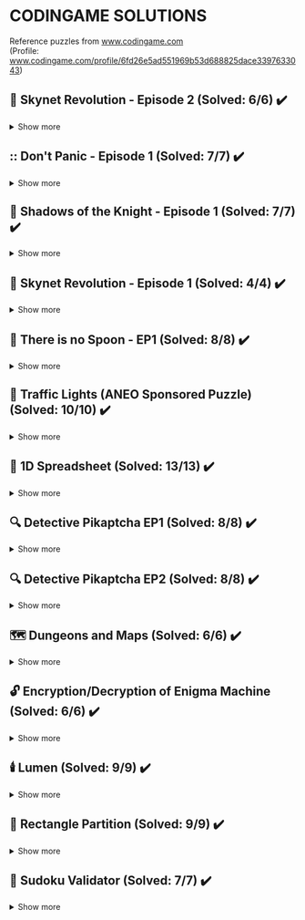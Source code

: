 # CODINGAME SOLUTIONS

Reference puzzles from www.codingame.com  
(Profile: www.codingame.com/profile/6fd26e5ad551969b53d688825dace3397633043)

## :space_invader: Skynet Revolution - Episode 2 (Solved: 6/6) :heavy_check_mark:

<details>
  <summary>Show more</summary>
<br>

Skynet is responding to your intrusion and has activated additional defenses:<br>
- Most of the links have been reinforced: your virus no longer has the possibility to destroy a link between two ordinary nodes, it can now only sever links leading to gateways. If it attempts to cut a link between two ordinary nodes it will be detected and deleted.<br>
- Nodes may now be connected to up to two gateways!<br>
<br>
There are six new tests to pass in this final confrontation.<br>
<br>

__Recap:__<br>
<br>
Your virus has caused a backdoor to open on the Skynet network enabling you to send new instructions in real time.<br>
<br>
You decide to take action by stopping Skynet from communicating on its own internal network.<br>
<br>
Skynet's network is divided into several smaller networks, in each sub-network is a Skynet agent tasked with transferring information by moving from node to node along links and accessing gateways leading to other sub-networks.<br>
<br>
Your mission is to reprogram the virus so it will sever links in such a way that the Skynet Agent is unable to access another sub-network thus preventing information concerning the presence of our virus to reach Skynet's central hub.

### Rules :book:

For each test you are given:<br>
- A map of the network.<br>
- The position of the exit gateways.<br>
- The starting position of the Skynet agent.<br>
<br>

__Note:__ Nodes can only be connected to up to a single gateway.<br>
<br>
Each game turn:<br>
- First off, you sever one of the given links in the network.<br>
- Then the Skynet agent moves from one Node to another accessible Node.<br>

</details>

## :: Don't Panic - Episode 1 (Solved: 7/7) :heavy_check_mark:

<details>
  <summary>Show more</summary>
<br>
You need to help Marvin and his clones (or is it the other way round?) reach the exit in order to help them escape the inside of the Infinite Improbability Drive.

### Rules :book:

The drive has a rectangular shape of variable size. It is composed of several floors (0 = lower floor) and each floor has several possible positions that the clones can occupy (0 = leftmost position, width - 1 = rightmost position).<br>
<br>
The goal is to save at least one clone in a limited amount of rounds.<br>
<br>
The details:<br>

- Clones appear from a unique generator at regular intervals, every three game turns. The generator is located on floor 0. Clones exit the generator heading towards the right.<br>
- Clones move one position per turn in a straight line, moving in their current direction.<br>
- A clone is destroyed by a laser if it is goes below position 0 or beyond position width - 1.<br>
- Elevators are scattered throughout the drive and can be used to move from one floor to the one above. When a clone arrives on the location of an elevator, it moves up one floor. Moving up one floor takes one game turn. On the next turn, the clone continues to move in the direction it had before moving upward.<br>
- On each game turn you can either block the leading clone - meaning the one that got out the earliest - or do nothing.<br>
- Once a clone is blocked, you can no longer act on it. The next clone in line takes the role of "leading clone" and can be blocked at a later time.<br>
- When a clone moves towards a blocked clone, it changes direction from left to right or right to left. It also changes direction when getting out of the generator directly on a blocked clone or when going up an elevator onto a blocked clone.<br>
- If a clone is blocked in front of an elevator, the elevator can no longer be used.<br>
- When a clone reaches the location of the exit, it is saved and disappears from the area.<br>

</details>

## :bat: Shadows of the Knight - Episode 1 (Solved: 7/7) :heavy_check_mark:

<details>
  <summary>Show more</summary>
<br>
Batman will look for the hostages on a given building by jumping from one window to another using his grapnel gun. Batman's goal is to jump to the window where the hostages are located in order to disarm the bombs. Unfortunately he has a limited number of jumps before the bombs go off...

### Rules :book:

Before each jump, the heat-signature device will provide Batman with the direction of the bombs based on Batman current position:<br>
<br>
U (Up)<br>
UR (Up-Right)<br>
R (Right)<br>
DR (Down-Right)<br>
D (Down)<br>
DL (Down-Left)<br>
L (Left)<br>
UL (Up-Left)<br>
<br>
Your mission is to program the device so that it indicates the location of the next window Batman should jump to in order to reach the bombs' room as soon as possible.<br>
<br>
Buildings are represented as a rectangular array of windows, the window in the top left corner of the building is at index (0,0).

</details>

## :space_invader: Skynet Revolution - Episode 1 (Solved: 4/4) :heavy_check_mark:

<details>
  <summary>Show more</summary>
<br>
Your virus has caused a backdoor to open on the Skynet network enabling you to send new instructions in real time.<br>
<br>
You decide to take action by stopping Skynet from communicating on its own internal network.<br>
<br>
Skynet's network is divided into several smaller networks, in each sub-network is a Skynet agent tasked with transferring information by moving from node to node along links and accessing gateways leading to other sub-networks.<br>
<br>
Your mission is to reprogram the virus so it will sever links in such a way that the Skynet Agent is unable to access another sub-network thus preventing information concerning the presence of our virus to reach Skynet's central hub.

### Rules :book:

For each test you are given:<br>
- A map of the network.<br>
- The position of the exit gateways.<br>
- The starting position of the Skynet agent.<br>
<br>

__Note:__ Nodes can only be connected to up to a single gateway.<br>
<br>
Each game turn:<br>
- First off, you sever one of the given links in the network.<br>
- Then the Skynet agent moves from one Node to another accessible Node.<br>

</details>

## :spoon: There is no Spoon - EP1 (Solved: 8/8) :heavy_check_mark:

<details>
  <summary>Show more</summary>
<br>
The game is played on a rectangular grid with a given size. Some cells contain power nodes. The rest of the cells are empty.<br>
<br>
The goal is to find, when they exist, the horizontal and vertical neighbors of each node.

### Rules :book:

To do this, you must find each (x1,y1) coordinates containing a node, and display the (x2,y2) coordinates of the next node to the right, and the (x3,y3) coordinates of the next node to the bottom within the grid.<br>
<br>
If a neighbor does not exist, you must output the coordinates -1 -1 instead of (x2,y2) and/or (x3,y3).<br>
<br>
You lose if:<br>
- You give an incorrect neighbor for a node.<br>
- You give the neighbors for an empty cell.<br>
- You compute the same node twice.<br>
- You forget to compute the neighbors of a node.

</details>

## :vertical_traffic_light: Traffic Lights (ANEO Sponsored Puzzle) (Solved: 10/10) :heavy_check_mark:

<details>
  <summary>Show more</summary>
<br>
You enter a section of road and you plan to rest entirely on your cruise control to cross the area without having to stop or slow down.<br>
<br>
The goal is to find the maximum speed (off speeding) that will allow you to cross all the traffic lights to green.<br>
<br>
Warning: You can not cross a traffic light the second it turns red!<br>
<br>
Your vehicle enters the zone directly at the speed programmed on the cruise control which ensures that it does not change anymore.

### Rules :book:

You are given the following:<br>
- An integer speed for the maximum speed allowed on the portion of the road (in km/h).<br>
- An integer lightCount for the number of traffic lights on the road.<br>
- lightCount next lines:<br>
  - An integer distance representing the distance of the traffic light from the starting point (in meters).<br> 
  - An integer duration representing the duration of the traffic light on each color.<br>
A traffic light alternates a period of duration seconds in green and then duration seconds in red.<br>
All traffic lights turn green at the same time as you enter the area.<br>

</details>

## :page_with_curl: 1D Spreadsheet (Solved: 13/13) :heavy_check_mark:

<details>
  <summary>Show more</summary>
<br>
You are given a 1-dimensional spreadsheet. You are to resolve the formulae and give the value of all its cells.<br>
<br>
Each input cell's content is provided as an operation with two operands arg1 and arg2.

### Rules :book:

There are 4 types of operations:<br>
__VALUE__ arg1 arg2: The cell's value is arg1, (arg2 is not used and will be "_" to aid parsing).<br> 
__ADD__ arg1 arg2: The cell's value is arg1 + arg2.<br>
__SUB__ arg1 arg2: The cell's value is arg1 - arg2.<br>
__MULT__ arg1 arg2: The cell's value is arg1 × arg2.<br>
<br>
Arguments can be of two types:<br>
• __Reference__ $ref: If an argument starts with a dollar sign, it is a interpreted as a reference and its value is equal to the value of the cell by that number ref, 0-indexed.  
For example, "$0" will have the value of the result of the first cell.  
Note that a cell can reference a cell after itself!  
  
• __Value__ val: If an argument is a pure number, its value is val.  
For example: "3" will have the value 3.  
  
There won't be any cyclic references: a cell that reference itself or a cell that references it, directly or indirectly.

</details>

## :mag: Detective Pikaptcha EP1 (Solved: 8/8) :heavy_check_mark:

<details>
  <summary>Show more</summary>
<br>
Detective Pikaptcha is investigating a disturbance in the spacetime continuum. It seems a powerful pokébot is being used to warp space around our hero to keep him trapped. Help him map his surroundings in order to escape and uncover the culprit!<br>
<br>
Your objective is to write a program that will compute, for each cell of a grid, the number of adjacent passages.

### Rules :book:

You're given a grid filled with 0 and #, where 0 represents a passage, and # represents a wall: an impassable cell.<br>
<br>
We're considering the 4-adjacency, meaning a cell has a maximum of 4 adjacent cells (a diagonal cell is not adjacent).<br>
<br>
You must analyze the given grid and return it with a small transformation: for each empty cell, instead of a 0, you must return the number of its adjacent passable cells. For each impassable cell, you change nothing: you still return #.

</details>

## :mag: Detective Pikaptcha EP2 (Solved: 8/8) :heavy_check_mark:

<details>
  <summary>Show more</summary>
<br>
Thanks to your help, Detective Pikaptcha was able to get a sense of where he was trapped: a space-warp maze! Pikaptcha knows well that a space-warp maze has no visible exit; he must find his own way.<br>
<br>
“Time to test a good old trick and see what happens: follow a wall and keep a count for each cell of how many times I stepped into it.”<br>
<br>
Your objective is to write a program that will compute, for each cell of a maze, the number of times Pikaptcha will step into the cell by following a wall until he reaches his original location.<br>

### Rules :book:

The maze is given to you as a grid filled with 0s and #s, where 0 represents a passage, and # represents a wall: an impassable cell.<br>
The initial position and direction of Pikaptcha is given to you in the grid as a special character:<br>
__>__: facing right<br>
__v__: facing down<br>
__<__: facing left<br>
__^__: facing up<br>
An additional character indicates which wall Pikaptcha must follow:<br>
__R__ for the wall on his right<br>
__L__ for the wall on his left<br>
We’re considering the 4-adjacency, meaning a cell has a maximum of 4 adjacent cells (a diagonal cell is not adjacent).<br>
<br>
You must analyze the given maze and return it with a small transformation: for each empty cell, instead of a 0, you must return the number of times Pikaptcha stepped into that cell while striding along the maze, following a wall. For each impassable cell, you change nothing: you still return #.

</details>

## :world_map: Dungeons and Maps (Solved: 6/6) :heavy_check_mark:

<details>
  <summary>Show more</summary>
<br>
You are given N maps for a dungeon. Each map may contain a path to a treasure T, from starting position. Determine the index of the map which holds the shortest path from the starting position to T, but be careful a map may lead you to a TRAP.

### Rules :book:

A path is marked on the map with ^, v, <, > symbols, each corresponding to UP, DOWN, LEFT, RIGHT directions respectively, i.e. each symbol shows you the next cell to move on.<br>
<br>
A valid path must start from [ startRow; startCol ] and end on T.<br>
<br>
The path length is the count of direction symbols plus 1, for the T cell.

</details>

## :unlock: Encryption/Decryption of Enigma Machine (Solved: 6/6) :heavy_check_mark:

<details>
  <summary>Show more</summary>
<br>
During World War II, the Germans were using an encryption code called Enigma – which was basically an encryption machine that encrypted messages for transmission. The Enigma code went many years unbroken.

### Rules :book:

Here's How the basic machine works:<br>
<br>
First Caesar shift is applied using an incrementing number:<br>
If String is AAA and starting number is 4 then output will be EFG.<br>
A + 4 = E<br>
A + 4 + 1 = F<br>
A + 4 + 1 + 1 = G<br>
<br>
Now map EFG to first ROTOR such as:<br>
ABCDEFGHIJKLMNOPQRSTUVWXYZ<br>
BDFHJLCPRTXVZNYEIWGAKMUSQO<br>
So EFG becomes JLC. Then it is passed through 2 more rotors to get the final value.<br>
<br>
If the second ROTOR is AJDKSIRUXBLHWTMCQGZNPYFVOE, we apply the substitution step again thus:<br>
ABCDEFGHIJKLMNOPQRSTUVWXYZ<br>
AJDKSIRUXBLHWTMCQGZNPYFVOE<br>
So JLC becomes BHD.<br>
<br>
If the third ROTOR is EKMFLGDQVZNTOWYHXUSPAIBRCJ, then the final substitution is:<br>
ABCDEFGHIJKLMNOPQRSTUVWXYZ<br>
EKMFLGDQVZNTOWYHXUSPAIBRCJ<br>
So BHD becomes KQF.<br>
<br>
Final output is sent via Radio Transmitter.<br>

</details>

## :candle: Lumen (Solved: 9/9) :heavy_check_mark:

<details>
  <summary>Show more</summary>
<br>

THEY put you in a square shape room, with N meters on each side.<br>
THEY want to know everything about you.<br>
THEY are observing you.<br>
THEY placed some candles in the room.<br>

### Rules :book:

Every candle makes L "light" in the spot they are, and every spot in square shape gets one less "light" as the next ones. If a spot is touched by two candles, it will have the larger "light" it can have. Every spot has the base light of 0.<br>
<br>
You can hide only, if you find a dark spot which has 0 "light". How many dark spots you have?<br>
<br>
You will receive a map of the room, with the empty places (X) and Candles (C) in N rows, each character separated by a space.<br>
<br>
Example for the light spread N = 5, L = 3:<br>
<br>
X X X X X<br>
X C X X X<br>
X X X X X<br>
X X X X X<br>
X X X X X<br>
<br>
2 2 2 1 0<br>
2 3 2 1 0<br>
2 2 2 1 0<br>
1 1 1 1 0<br>
0 0 0 0 0<br>

</details>

## :diamond_shape_with_a_dot_inside: Rectangle Partition (Solved: 9/9) :heavy_check_mark:

<details>
  <summary>Show more</summary>
<br>
Calculate the number of squares in a partitioned rectangle.

### Rules :book:

There is a rectangle of given width w and height h.<br>
<br>
On the width side, you are given a list of measurements.<br>
On the height side, you are given another list of measurements.<br>
<br>
Draw perpendicular lines from the measurements to partition the rectangle into smaller rectangles.<br>
<br>
In all sub-rectangles (include the combinations of smaller rectangles), how many of them are squares?

</details>

## :1234: Sudoku Validator (Solved: 7/7) :heavy_check_mark:

<details>
  <summary>Show more</summary>
<br>
Check if a given Sudoku was correctly filled or not.<br>

### Rules :book:

A sudoku grid consists of 9×9 = 81 cells split in 9 sub-grids of 3×3 = 9 cells.<br>
For the grid to be correct, each row must contain one occurrence of each digit (1 to 9), each column must contain one occurrence of each digit (1 to 9) and each sub-grid must contain one occurrence of each digit (1 to 9).<br>
<br>
You shall answer true if the grid is correct or false if it is not.<br>

</details>